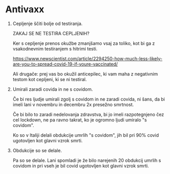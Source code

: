 # Antivaxx

1. Cepljenje ščiti bolje od testiranja.

    ZAKAJ SE NE TESTIRA CEPLJENIH?

    Ker s cepljenje prenos okužbe zmanjšamo vsaj za toliko, kot bi ga z
    vsakodnevnim testiranjem s hitrimi testi.

    https://www.newscientist.com/article/2294250-how-much-less-likely-are-you-to-spread-covid-19-if-youre-vaccinated/

    Ali drugače: prej vas bo okužil anticepilec, ki vam maha z negativnim testom kot
    cepljeni, ki se ni testiral.

2. Umirali zaradi covida in ne s covidom.

    Če bi res ljudje umirali zgolj s covidom in ne zaradi covida, ni šans, da bi
    imeli lani v novembru in decembru 2x presežno smrtnost.

    Če bi bilo to zaradi nedelovanja zdravstva, bi jo imeli razpotegnjeno čez
    cel lockdown, ne pa ravno takrat, ko je ogromno ljudi umiralo "s covidom".

    Ko so v Italiji delali obdukcije umrlih "s covidom", jih bil pri 90% covid
    ugotovljen kot glavni vzrok smrti.

3. Obdukcije so se delale.

    Pa so se delale. Lani spomladi je že bilo narejenih 20 obdukcij umrlih s
    covidom in pri vseh je bil covid ugotovljen kot glavni vzrok smrti.
